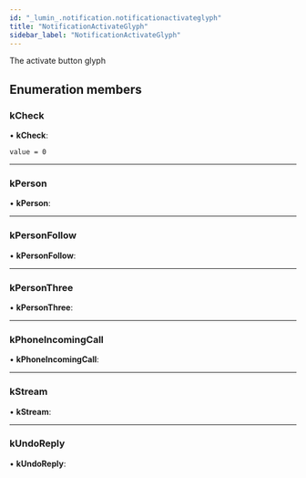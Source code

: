```yaml
---
id: "_lumin_.notification.notificationactivateglyph"
title: "NotificationActivateGlyph"
sidebar_label: "NotificationActivateGlyph"
---
```


The activate button glyph

## Enumeration members

###  kCheck

• **kCheck**:

`value = 0`

___

###  kPerson

• **kPerson**:

___

###  kPersonFollow

• **kPersonFollow**:

___

###  kPersonThree

• **kPersonThree**:

___

###  kPhoneIncomingCall

• **kPhoneIncomingCall**:

___

###  kStream

• **kStream**:

___

###  kUndoReply

• **kUndoReply**:
